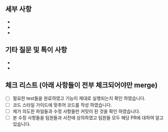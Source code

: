 ## 세부 사항

-
-
-

## 기타 질문 및 특이 사항

-
-

## 체크 리스트 (아래 사항들이 전부 체크되어야만 merge)

- [ ] 필요한 test들을 완료하였고 기능이 제대로 실행되는지 확인 하였습니다.
- [ ] 코드 스타일 가이드에 맞추어 코드를 작성 하였습니다.
- [ ] 제가 의도한 파일들과 수정 사항들만 커밋이 된 것을 확인 하였습니다.
- [ ] 본 수정 사항들을 팀원들과 사전에 상의하였고 팀원들 모두 해당 PR에 대하여 알고 있습니다.
